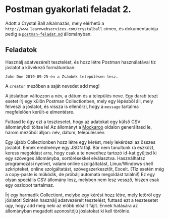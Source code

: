 # Postman gyakorlati feladat 2.

Adott a Crystal Ball alkalmazás, mely elérhető a `http://www.learnwebservices.com/crystalball` címen,
és dokumentációja pedig a [`postman-feladat.md`](postman-feladat.md) állományban.

## Feladatok

Használj adatvezérelt tesztelést, és hozz létre Postman használatával tíz jóslatot a kövekező formátumban:

`John Doe 2019-09-25-én a Zsámbék településen lesz.`

A `creator` mezőben a saját nevedet add meg!

A jóslatban változzon a név, a dátum és a település neve. Egy darab teszt esetet írj egy külön Postman
Collectionben, mely egy lépésből áll, mely felveszi a jóslatot, és vissza is ellenőrzi, hogy a
`message` tartalma megfelelően került-e elmentésre.

Futtasd le úgy ezt a tesztesetet, hogy az adatokat egy külső CSV állományból töltse le! Az
állományt a [Mockaroo](https://mockaroo.com/) oldalon generáltasd le, három mezőből álljon:
név, dátum, településnév.

Egy újabb Collectionben hozz létre egy kérést, mely lekérdezi az összes jóslatot. Ennek eredménye egy JSON
fájl. Bár nem tanultunk rá eszközt, keress megoldást arra, hogy csak a te nevedhez tartozó
id-kat gyűjtsd ki egy szöveges állományba, sortörésekkel elválasztva. Használhatsz programozási nyelvet,
valami online szolgáltatást, Linux/Windows shell szkripteket, online szolgáltatást, szövegszerkesztőt,
Excelt. (Tíz esetén még a copy-paste is működik, de próbálj automata megoldást találni!)
Ez egy olyan speciális CSV állomány lesz, melyben nem lesz vessző, hiszen csak egy oszlopot tartalmaz.

Írj egy harmadik Collectiont, melybe egy kérést hozz létre, mely letöröl egy jóslatot! Szintén
használj adatvezérelt tesztelést, futtasd ezt a tesztesetet úgy, hogy add meg neki az előbb előállt fájlt.
Ennek hatására az állományban megadott azonosítójú jóslatokat ki kell törölnie.